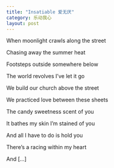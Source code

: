 ```yaml
---
title: "Insatiable 爱无厌"
category: 乐动我心
layout: post
---
```



When moonlight crawls along the street

Chasing away the summer heat

Footsteps outside somewhere below

The world revolves I’ve let it go

We build our church above the street

We practiced love between these sheets

The candy sweetness scent of you

It bathes my skin I’m stained of you

And all I have to do is hold you

There’s a racing within my heart

And [...]
